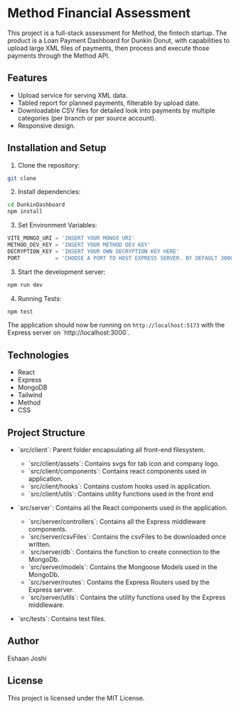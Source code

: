 # Method Financial Assessment

This project is a full-stack assessment for Method, the fintech startup. The product is a Loan Payment Dashboard for Dunkin Donut, with capabilities to upload large XML files of payments, then process and execute those payments through the Method API.

## Features

- Upload service for serving XML data.
- Tabled report for planned payments, filterable by upload date.
- Downloadable CSV files for detailed look into payments by multiple categories (per branch or per source account).
- Responsive design.

## Installation and Setup

1. Clone the repository:

```bash
git clone 
```

2. Install dependencies:

```bash
cd DunkinDashboard
npm install
```
3. Set Environment Variables:

```javascript
VITE_MONGO_URI = 'INSERT YOUR MONGO URI'
METHOD_DEV_KEY = 'INSERT YOUR METHOD DEV KEY'
DECRYPTION_KEY = 'INSERT YOUR OWN DECRYPTION KEY HERE'
PORT           = 'CHOOSE A PORT TO HOST EXPRESS SERVER. BY DEFAULT 3000'
```

3. Start the development server:

```bash
npm run dev
```

4. Running Tests:

```bash
npm test
```


The application should now be running on `http://localhost:5173` with the Express server on \`http://localhost:3000\`.

## Technologies

- React
- Express
- MongoDB
- Tailwind
- Method
- CSS

## Project Structure

- \`src/client\`: Parent folder encapsulating all front-end filesystem.
  - \`src/client/assets\`: Contains svgs for tab icon and company logo.
  - \`src/client/components\`: Contains react components used in application.
  - \`src/client/hooks\`: Contains custom hooks used in application.
  - \`src/client/utils\`: Contains utility functions used in the front end

- \`src/server\`: Contains all the React components used in the application.
  - \`src/server/controllers\`: Contains all the Express middleware components.
  - \`src/server/csvFiles\`: Contains the csvFiles to be downloaded once written.
  - \`src/server/db\`: Contains the function to create connection to the MongoDb.
  - \`src/server/models\`: Contains the Mongoose Models used in the MongoDb.
  - \`src/server/routes\`: Contains the Express Routers used by the Express server.
  - \`src/server/utils\`: Contains the utility functions used by the Express middleware.

- \`src/tests\`: Contains test files.

## Author

Eshaan Joshi

## License

This project is licensed under the MIT License.